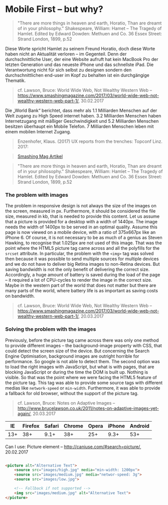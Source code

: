 # Mobile First – but why?

> "There are more things in heaven and earth, Horatio, Than are dreamt of in your philosophy."
> Shakespeare, William: Hamet – The Tragedy of Hamlet. Edited by Edward Dowden: Methuen and Co. 36 Essex Street: Strand London, 1899, p.52

Diese Worte spricht Hamlet zu seinem Freund Horatio, doch diese Worte haben nicht an Aktualität verloren – im Gegenteil. Denn der durchschnittliche User, der eine Website aufruft hat kein MacBook Pro der letzten Generation und das neueste iPhone und das schnellste iPad. Die Verantwortung nicht für sich selbst zu designen sondern den durchschnittlichen end-user im Kopf zu behalten ist ein durchgängige Thematik.



> cf. Lawson, Bruce: World Wide Web, Not Wealthy Western Web – https://www.smashingmagazine.com/2017/03/world-wide-web-not-wealthy-western-web-part-1/,  30.02.2017


Die „World Bank“ berichtet, dass mehr als 1.1 Milliarden Menschen auf der Welt zugang zu High Speed internet haben. 3.2 Milliarden Menschen haben Internetzugang mit mäßiger Geschwindigkeit und 5.2 Milliarden Menschen besitzen überhaupt ein Mobile Telefon. 7 Milliarden Menschen leben mit einem mobilen Internet Zugang.

> Enzenhofer, Klaus. (2017) UX reports from the trenches: Topconf Linz. 2017:

> [Smashing Mag Artikel](https://www.smashingmagazine.com/2017/03/world-wide-web-not-wealthy-western-web-part-1/)




> "There are more things in heaven and earth, Horatio, Than are dreamt of in your philosophy."
> Shakespeare, William: Hamlet – The Tragedy of Hamlet. Edited by Edward Dowden: Methuen and Co. 36 Essex Street: Strand London, 1899, p.52


### The problem with images

The problem in responsive design is not always the size of the images on the screen, measured in px. Furthermore, it should be considered the file size, measured in kb, that is needed to provide this content. Let us assume that a picture is provided for a desktop with a width of 1440px. The image needs the width of 1400px to be served in an optimal quality. Assume this page is now viewed on a mobile device, with a ratio of 375x667px like an iPhone 6. Of course, it is not necessary to be as much of a genius as Steven Hawking, to recognise that 1.025px are not used of this image. That was the point where the HTML5 picture tag came across and all the polyfills for the `srcset` attribute. In particular, the problem with the `<img>` tag was solved then because it was possible to send multiple sources for multiple devices and we do not have to deliver big Retina images to non-Retina devices. But saving bandwidth is not the only benefit of delivering the correct size. Accordingly, a huge amount of battery is saved during the load of the page – it required a lot of CPU-cycles to render the image in the correct size. Maybe in the western part of the world that does not matter but there are many parts of the world, where battery life is as important as saving costs on bandwidth. 
> cf. Lawson, Bruce: World Wide Web, Not Wealthy Western Web – https://www.smashingmagazine.com/2017/03/world-wide-web-not-wealthy-western-web-part-1/, 20.03.2017

### Solving the problem with the images

Previously, before the picture tag came across there was only one method to provide different images – the background-image property with CSS, that could detect the screen size of the device. But concerning the Search Engine Optimisation, background images are outright horrible for performance. So google is not able to detect them. The second option was to load the right images with JavaScript, but what is with pages, that are blocking JavaScript or during the time the DOM is built up. Nothing is visible. So that was the point where we were facing the HTML5 feature of the picture tag. This tag was able to provide some source tags with different medias like `network-speed` or `min-width`. Furthermore, it was able to provide a fallback for old browser, without the support of the picture tag. 
> cf. Lawson, Bruce: Notes on Adaptive Images – http://www.brucelawson.co.uk/2011/notes-on-adaptive-images-yet-again/, 20.03.2017

| IE   |  Firefox | Safari | Chrome | Opera | iPhone | Android |
| ---- | -------- | ------ | ------ | ----- | ------ | ------- |
| 13+  |  38+     | 9.1+   | 38+    | 25+   | 9.3+   | 53+     |
Can I use: Picture element – http://caniuse.com/#search=picture/, 20.02.2017

``` html

<picture alt="Alternative Text">
    <source src="images/high.jpg" media="min-width: 1200px">
    <source src="images/medium.jpg" media="networ-speed: 3g">
    <source src="images/low.jpg">

    <!-- Fallback if not supported -->
    <img src="images/medium.jpg" alt="Alternative Text">
</picture>

```  
